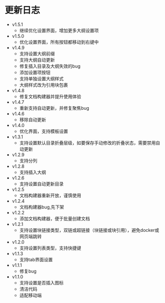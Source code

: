 # 更新日志
- v1.5.1
  - 继续优化设置界面，增加更多大纲设置项
- v1.5.0
  - 优化设置界面，所有按钮都移动到右键中
- v1.4.9
  - 支持设置大纲前缀
  - 支持大纲自动更新
  - 修复插入目录及大纲失效的bug
  - 添加设置项按钮
  - 支持单独设置大纲样式
  - 大纲样式改为引用块包裹
- v1.4.8
  - 修复文档构建器并提升使用体验
- v1.4.7
  - 重新支持自动更新，并修复聚焦bug
- v1.4.6
  - 移除自动更新
- v1.4.0
  - 优化界面，支持模板设置
- v1.3.1
  - 支持设置默认目录折叠层级，如要保存手动修改的折叠状态，需要禁用自动更新
- v1.2.9
  - 支持分列
- v1.2.8
  - 支持插入大纲
- v1.2.6
  - 支持设置自动更新目录
- v1.2.5
  - 文档构建器重新开放，谨慎使用
- v1.2.4
  - 文档构建器bug,先下架
- v1.2.2
  - 添加文档构建器，便于批量创建文档
- v1.2.1
  - 支持设置块链接类型，双链或超链接（块链接或块引用），避免docker或网页端跳转
- v1.2.0
  - 支持设置列表类型，支持快捷键
- v1.1.3
  - 支持tab界面设置
- v1.1.1
  - 修复bug
- v1.1.0
  - 支持设置是否插入图标
  - 清洁代码
  - 适配移动端